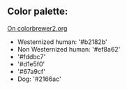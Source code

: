 ## Color palette:

[On colorbrewer2.org](http://colorbrewer2.org/?type=diverging&scheme=RdBu&n=6)
- Westernized human: '#b2182b'
- Non Westernized human: '#ef8a62'
- '#fddbc7'
- '#d1e5f0'
- '#67a9cf'
- Dog: '#2166ac'